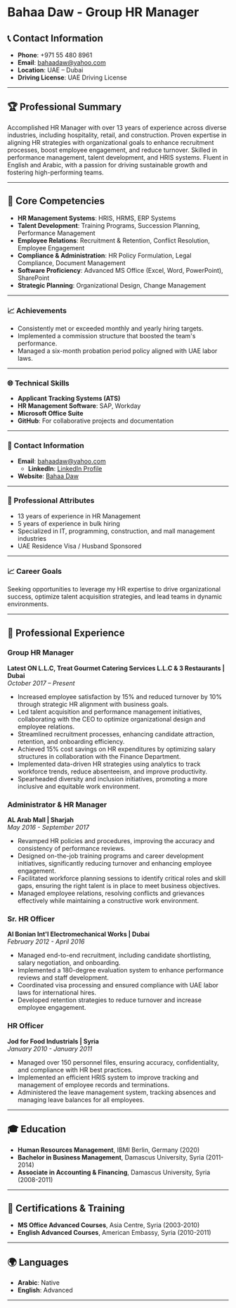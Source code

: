 # Bahaa Daw - Group HR Manager

## 📞 Contact Information
- **Phone**: +971 55 480 8961
- **Email**: [bahaadaw@yahoo.com](mailto:bahaadaw@yahoo.com)
- **Location**: UAE – Dubai
- **Driving License**: UAE Driving License

---

## 🏆 Professional Summary
Accomplished HR Manager with over 13 years of experience across diverse industries, including hospitality, retail, and construction. Proven expertise in aligning HR strategies with organizational goals to enhance recruitment processes, boost employee engagement, and reduce turnover. Skilled in performance management, talent development, and HRIS systems. Fluent in English and Arabic, with a passion for driving sustainable growth and fostering high-performing teams.

---

## 🔑 Core Competencies
- **HR Management Systems**: HRIS, HRMS, ERP Systems
- **Talent Development**: Training Programs, Succession Planning, Performance Management
- **Employee Relations**: Recruitment & Retention, Conflict Resolution, Employee Engagement
- **Compliance & Administration**: HR Policy Formulation, Legal Compliance, Document Management
- **Software Proficiency**: Advanced MS Office (Excel, Word, PowerPoint), SharePoint
- **Strategic Planning**: Organizational Design, Change Management
 
---

### 📈 Achievements

- Consistently met or exceeded monthly and yearly hiring targets.
- Implemented a commission structure that boosted the team's performance.
- Managed a six-month probation period policy aligned with UAE labor laws.

---

### 🌐 Technical Skills

- **Applicant Tracking Systems (ATS)**
- **HR Management Software**: SAP, Workday
- **Microsoft Office Suite**
- **GitHub**: For collaborative projects and documentation

---

### 📧 Contact Information

- **Email**: bahaadaw@yahoo.com
  - **LinkedIn**: [LinkedIn Profile](www.linkedin.com/in/bahaa-daw-048a4583) 
- **Website**: [Bahaa Daw](http://(https://github.com/BahaaDaw))

---

### 🤝 Professional Attributes

- 13 years of experience in HR Management
- 5 years of experience in bulk hiring
- Specialized in IT, programming, construction, and mall management industries
- UAE Residence Visa / Husband Sponsored

---

### 📈 Career Goals

Seeking opportunities to leverage my HR expertise to drive organizational success, optimize talent acquisition strategies, and lead teams in dynamic environments.

---

## 💼 Professional Experience

### Group HR Manager
**Latest ON L.L.C, Treat Gourmet Catering Services L.L.C & 3 Restaurants | Dubai**  
*October 2017 – Present*
- Increased employee satisfaction by 15% and reduced turnover by 10% through strategic HR alignment with business goals.
- Led talent acquisition and performance management initiatives, collaborating with the CEO to optimize organizational design and employee relations.
- Streamlined recruitment processes, enhancing candidate attraction, retention, and onboarding efficiency.
- Achieved 15% cost savings on HR expenditures by optimizing salary structures in collaboration with the Finance Department.
- Implemented data-driven HR strategies using analytics to track workforce trends, reduce absenteeism, and improve productivity.
- Spearheaded diversity and inclusion initiatives, promoting a more inclusive and equitable work environment.

### Administrator & HR Manager
**AL Arab Mall | Sharjah**  
*May 2016 - September 2017*
- Revamped HR policies and procedures, improving the accuracy and consistency of performance reviews.
- Designed on-the-job training programs and career development initiatives, significantly reducing turnover and enhancing employee engagement.
- Facilitated workforce planning sessions to identify critical roles and skill gaps, ensuring the right talent is in place to meet business objectives.
- Managed employee relations, resolving conflicts and grievances effectively while maintaining a constructive work environment.

### Sr. HR Officer
**Al Bonian Int'l Electromechanical Works | Dubai**  
*February 2012 - April 2016*
- Managed end-to-end recruitment, including candidate shortlisting, salary negotiation, and onboarding.
- Implemented a 180-degree evaluation system to enhance performance reviews and staff development.
- Coordinated visa processing and ensured compliance with UAE labor laws for international hires.
- Developed retention strategies to reduce turnover and increase employee engagement.

### HR Officer
**Jod for Food Industrials | Syria**  
*January 2010 - January 2011*
- Managed over 150 personnel files, ensuring accuracy, confidentiality, and compliance with HR best practices.
- Implemented an efficient HRIS system to improve tracking and management of employee records and terminations.
- Administered the leave management system, tracking absences and managing leave balances for all employees.

---

## 🎓 Education
- **Human Resources Management**, IBMI Berlin, Germany (2020)
- **Bachelor in Business Management**, Damascus University, Syria (2011-2014)
- **Associate in Accounting & Financing**, Damascus University, Syria (2008-2011)

---

## 📜 Certifications & Training
- **MS Office Advanced Courses**, Asia Centre, Syria (2003-2010)
- **English Advanced Courses**, American Embassy, Syria (2010-2011)

---

## 🌍 Languages
- **Arabic**: Native
- **English**: Advanced
---

